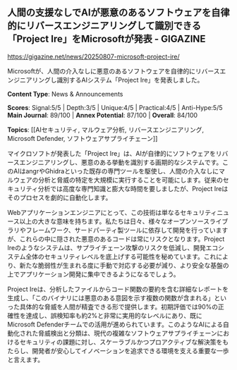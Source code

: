 ## 人間の支援なしでAIが悪意のあるソフトウェアを自律的にリバースエンジニアリングして識別できる「Project Ire」をMicrosoftが発表 - GIGAZINE

https://gigazine.net/news/20250807-microsoft-project-ire/

Microsoftが、人間の介入なしに悪意のあるソフトウェアを自律的にリバースエンジニアリングし識別するAIシステム「Project Ire」を発表しました。

**Content Type**: News & Announcements

**Scores**: Signal:5/5 | Depth:3/5 | Unique:4/5 | Practical:4/5 | Anti-Hype:5/5
**Main Journal**: 89/100 | **Annex Potential**: 87/100 | **Overall**: 84/100

**Topics**: [[AIセキュリティ, マルウェア分析, リバースエンジニアリング, Microsoft Defender, ソフトウェアサプライチェーン]]

マイクロソフトが発表した「Project Ire」は、AIが自律的にソフトウェアをリバースエンジニアリングし、悪意のある挙動を識別する画期的なシステムです。このAIはangrやGhidraといった既存の専門ツールを駆使し、人間の介入なしにマルウェアの分析と脅威の特定を大規模に実行することを可能にします。従来のセキュリティ分析では高度な専門知識と膨大な時間を要しましたが、Project Ireはそのプロセスを劇的に自動化します。

Webアプリケーションエンジニアにとって、この技術は単なるセキュリティニュース以上の大きな意味を持ちます。私たちは日々、様々なオープンソースライブラリやフレームワーク、サードパーティ製ツールに依存して開発を行っていますが、これらの中に隠された悪意のあるコードは常にリスクとなります。Project Ireのようなシステムは、サプライチェーン攻撃のリスクを低減し、開発エコシステム全体のセキュリティレベルを底上げする可能性を秘めています。これにより、新たな脆弱性が生まれる度に手動で対応する必要が減り、より安全な基盤の上でアプリケーション開発に集中できるようになるでしょう。

Project Ireは、分析したファイルからコード関数の要約を含む詳細なレポートを生成し、「このバイナリには悪意のある意図を示す複数の関数が含まれる」といった具体的な脅威を人間が精査できる形で提供します。初期評価では90%の正確性を達成し、誤検知率も約2%と非常に実用的なレベルにあり、既にMicrosoft Defenderチームでの活用が進められています。このようなAIによる自動化された脅威検出と分類は、現代の複雑なソフトウェアサプライチェーンにおけるセキュリティの課題に対し、スケーラブルかつプロアクティブな解決策をもたらし、開発者が安心してイノベーションを追求できる環境を支える重要な一歩と言えます。